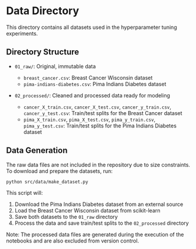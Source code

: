 # Data Directory

This directory contains all datasets used in the hyperparameter tuning experiments.

## Directory Structure

- `01_raw/`: Original, immutable data
  - `breast_cancer.csv`: Breast Cancer Wisconsin dataset
  - `pima-indians-diabetes.csv`: Pima Indians Diabetes dataset

- `02_processed/`: Cleaned and processed data ready for modeling
  - `cancer_X_train.csv`, `cancer_X_test.csv`, `cancer_y_train.csv`, `cancer_y_test.csv`: Train/test splits for the Breast Cancer dataset
  - `pima_X_train.csv`, `pima_X_test.csv`, `pima_y_train.csv`, `pima_y_test.csv`: Train/test splits for the Pima Indians Diabetes dataset

## Data Generation

The raw data files are not included in the repository due to size constraints. To download and prepare the datasets, run:

```bash
python src/data/make_dataset.py
```

This script will:
1. Download the Pima Indians Diabetes dataset from an external source
2. Load the Breast Cancer Wisconsin dataset from scikit-learn
3. Save both datasets to the `01_raw` directory
4. Process the data and save train/test splits to the `02_processed` directory

Note: The processed data files are generated during the execution of the notebooks and are also excluded from version control.
